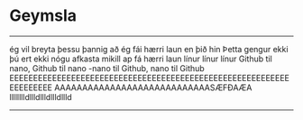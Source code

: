 # Geymsla
-------------------------------------------------------------------------------------------
ég vil breyta þessu þannig að ég fái hærri laun en þið hin
Þetta gengur ekki þú ert ekki nógu afkasta mikill ap fá hærri laun
línur línur línur
Github til nano, Github til nano
-nano til Github, nano til Github
EEEEEEEEEEEEEEEEEEEEEEEEEEEEEEEEEEEEEEEEEEEEEEEEEEEEEEEEEEEEEEEEEEEE
AAAAAAAAAAAAAAAAAAAAAAAAAAAASÆFÐAÆA
lllllllldllldllldllldllld











-------------------------------------------------------------------------------------------

